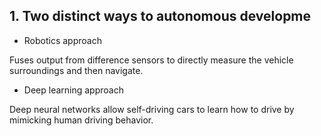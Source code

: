 ## 1. **Two distinct ways to autonomous developme**

-  Robotics approach

Fuses output from difference sensors to directly measure the vehicle surroundings and then navigate.

- Deep learning approach

Deep neural networks allow self-driving cars to learn how to drive by mimicking human driving behavior.
